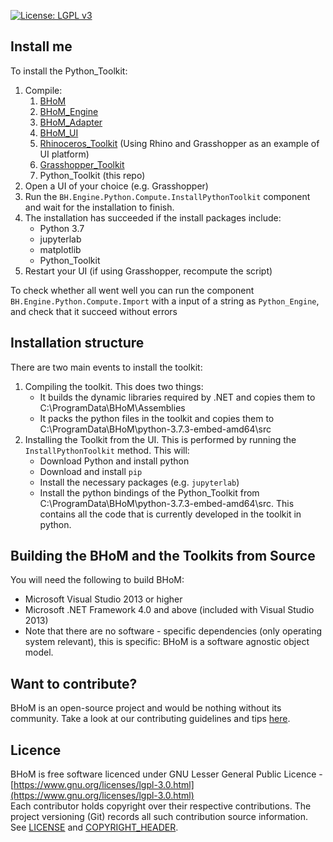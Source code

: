 [![License: LGPL v3](https://img.shields.io/badge/License-LGPL%20v3-blue.svg)](https://www.gnu.org/licenses/lgpl-3.0)
## Install me
To install the Python_Toolkit:
1. Compile:  
    1. [BHoM](https://github.com/BHoM/BHoM)  
    1. [BHoM_Engine](https://github.com/BHoM/BHoM_Engine)  
    1. [BHoM_Adapter](https://github.com/BHoM/BHoM_Adapter)   
    1. [BHoM_UI](https://github.com/BHoM/BHoM_UI)  
    1. [Rhinoceros_Toolkit](https://github.com/BHoM/Rhinoceros_Toolkit) (Using Rhino and Grasshopper as an example of UI platform) 
    1. [Grasshopper_Toolkit](https://github.com/BHoM/Grasshopper_Toolkit)  
    1. Python_Toolkit (this repo)
1. Open a UI of your choice (e.g. Grasshopper)
1. Run the `BH.Engine.Python.Compute.InstallPythonToolkit` component and wait for the installation to finish.
1. The installation has succeeded if the install packages include:
	- Python 3.7
  	- jupyterlab
  	- matplotlib
  	- Python_Toolkit
1. Restart your UI (if using Grasshopper, recompute the script)

To check whether all went well you can run the component `BH.Engine.Python.Compute.Import` with a input of a string as `Python_Engine`,
and check that it succeed without errors

## Installation structure
There are two main events to install the toolkit:
1. Compiling the toolkit. This does two things:
	- It builds the dynamic libraries required by .NET and copies them to C:\ProgramData\BHoM\Assemblies
	- It packs the python files in the toolkit and copies them to C:\ProgramData\BHoM\python-3.7.3-embed-amd64\src
2. Installing the Toolkit from the UI. This is performed by running the `InstallPythonToolkit` method. This will:
	- Download Python and install python
	- Download and install `pip`
	- Install the necessary packages (e.g. `jupyterlab`)
	- Install the python bindings of the Python_Toolkit from C:\ProgramData\BHoM\python-3.7.3-embed-amd64\src.
	  This contains all the code that is currently developed in the toolkit in python.


## Building the BHoM and the Toolkits from Source ##
You will need the following to build BHoM:

- Microsoft Visual Studio 2013 or higher
- Microsoft .NET Framework 4.0 and above (included with Visual Studio 2013)
- Note that there are no software - specific dependencies (only operating system relevant), this is specific: BHoM is a software agnostic object model.


## Want to contribute? ##

BHoM is an open-source project and would be nothing without its community. Take a look at our contributing guidelines and tips [here](https://github.com/BHoM/BHoM/blob/master/CONTRIBUTING.md).


## Licence ##

BHoM is free software licenced under GNU Lesser General Public Licence - [https://www.gnu.org/licenses/lgpl-3.0.html](https://www.gnu.org/licenses/lgpl-3.0.html)  
Each contributor holds copyright over their respective contributions.
The project versioning (Git) records all such contribution source information.
See [LICENSE](https://github.com/BHoM/BHoM/blob/master/LICENSE) and [COPYRIGHT_HEADER](https://github.com/BHoM/BHoM/blob/master/COPYRIGHT_HEADER.txt).
